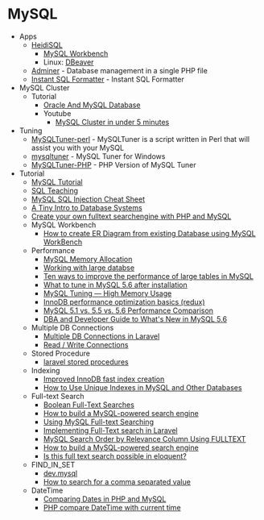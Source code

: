 # MySQL
* Apps
    - [HeidiSQL](http://www.heidisql.com/)
        - [MySQL Workbench](http://goo.gl/8FIvNV)
        - Linux: [DBeaver](http://dbeaver.jkiss.org/)
    - [Adminer](http://www.adminer.org/) - Database management in a single PHP file
    - [Instant SQL Formatter](http://goo.gl/GUQ8YI) - Instant SQL Formatter
* MySQL Cluster
    - Tutorial
        - [Oracle And MySQL Database](https://goo.gl/Xps9eb)
        - Youtube
            - [MySQL Cluster in under 5 minutes](https://www.youtube.com/watch?v=JvsKP3mQIM4)
* Tuning
    - [MySQLTuner-perl](http://mysqltuner.com/) - MySQLTuner is a script written in Perl that will assist you with your MySQL
    - [mysqltuner](https://goo.gl/cxXONK) - MySQL Tuner for Windows
    - [MySQLTuner-PHP](https://goo.gl/YwDzAE) - PHP Version of MySQL Tuner
* Tutorial
    - [MySQL Tutorial](http://www.mysqltutorial.org/)
    - [SQL Teaching](https://www.sqlteaching.com/)
    - [MySQL SQL Injection Cheat Sheet](http://goo.gl/ynQQtR)
    - [A Tiny Intro to Database Systems](http://goo.gl/VzyiIj)
    - [Create your own fulltext searchengine with PHP and MySQL](http://goo.gl/CeWMxB)
    - MySQL Workbench
        - [How to create ER Diagram from existing Database using MySQL WorkBench](http://youtu.be/Wfy8rdhXyWw)
    - Performance
        - [MySQL Memory Allocation](http://mysql.rjweb.org/doc.php/memory)
        - [Working with large databse](http://goo.gl/OepTXJ)
        - [Ten ways to improve the performance of large tables in MySQL](http://goo.gl/DolbJQ)
        - [What to tune in MySQL 5.6 after installation](http://goo.gl/nwM3UY)
        - [MySQL Tuning — High Memory Usage](http://goo.gl/u5zyeH)
        - [InnoDB performance optimization basics (redux)](https://goo.gl/4YvLAo)
        - [MySQL 5.1 vs. 5.5 vs. 5.6 Performance Comparison](http://goo.gl/ORqfLB)
        - [DBA and Developer Guide to What's New in MySQL 5.6](http://goo.gl/ZxHCNF)
    - Multiple DB Connections
        - [Multiple DB Connections in Laravel](http://goo.gl/mt2AmN)
        - [Read / Write Connections](http://goo.gl/1nAE95)
    - Stored Procedure
        - [laravel stored procedures](http://goo.gl/5JmtX0)
    - Indexing
        - [Improved InnoDB fast index creation](http://goo.gl/IGhC2r)
        - [How to Use Unique Indexes in MySQL and Other Databases](http://goo.gl/7FAV15)
    - Full-text Search
        - [Boolean Full-Text Searches](http://goo.gl/7dktKz)
        - [How to build a MySQL-powered search engine](http://goo.gl/L0wAAR)
        - [Using MySQL Full-text Searching](http://goo.gl/1vMZE9)
        - [Implementing Full-Text search in Laravel](http://goo.gl/ZFpXpf)
        - [MySQL Search Order by Relevance Column Using FULLTEXT](http://goo.gl/5UdeHk)
        - [How to build a MySQL-powered search engine](http://goo.gl/nLviUs)
        - [Is this full text search possible in eloquent?](https://goo.gl/p0IEoW)
    - FIND_IN_SET
        - [dev.mysql](http://goo.gl/GXhZ40)
        - [How to search for a comma separated value](http://goo.gl/nUEeTF)
    - DateTime
        - [Comparing Dates in PHP and MySQL](http://goo.gl/ORIaCo)
        - [PHP compare DateTime with current time](http://goo.gl/ZbNJ9Z)
